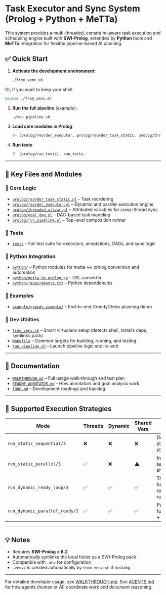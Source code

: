 # Task Executor and Sync System (Prolog + Python + MeTTa)

This system provides a multi-threaded, constraint-aware task execution and scheduling engine built with **SWI-Prolog**, extended by **Python** tools and **MeTTa** integration for flexible pipeline-based AI planning.

## ✅ Quick Start

1. **Activate the development environment**:
```bash
   ./from_venv.sh
````

Or, if you want to keep your shell:

```bash
source ./from_venv.sh
```

2. **Run the full pipeline** (example):

   ```bash
   ./run_pipeline.sh
   ```

3. **Load core modules in Prolog**:

   ```prolog
   ?- [prolog/reorder_executor, prolog/reorder_task_static, prolog/threaded_attvar].
   ```

4. **Run tests**:

   ```prolog
   ?- [prolog/run_tests], run_tests.
   ```

---

## 🔗 Key Files and Modules

### 🧠 Core Logic

* [`prolog/reorder_task_static.pl`](prolog/reorder_task_static.pl) – Task reordering
* [`prolog/reorder_executor.pl`](prolog/reorder_executor.pl) – Dynamic and parallel execution engine
* [`prolog/threaded_attvar.pl`](prolog/threaded_attvar.pl) – Attributed variables for cross-thread sync
* [`prolog/goal_dag.pl`](prolog/goal_dag.pl) – DAG-based task modeling
* [`prolog/run_pipeline.pl`](prolog/run_pipeline.pl) – Top-level composition runner

### 🧪 Tests

* [`test/`](test/) – Full test suite for executors, annotations, DAGs, and sync logic

### 🐍 Python Integration

* [`python/`](python/) – Python modules for metta ↔ prolog conversion and automation
* [`python/metta_to_prolog.py`](python/metta_to_prolog.py) – DSL converter
* [`python/requirements.txt`](python/requirements.txt) – Python dependencies

### 📄 Examples

* [`example/greedy_example/`](example/greedy_example/) – End-to-end GreedyChess planning demo

### 🧰 Dev Utilities

* [`from_venv.sh`](from_venv.sh) – Smart virtualenv setup (detects shell, installs deps, symlinks pack)
* [`Makefile`](Makefile) – Common targets for building, running, and testing
* [`run_pipeline.sh`](run_pipeline.sh) – Launch pipeline logic end-to-end

---

## 📘 Documentation

* [`WALKTHROUGH.md`](WALKTHROUGH.md) – Full usage walk-through and test plan
* [`README-ANNOTATOR.md`](README-ANNOTATOR.md) – How annotators and goal analysis work
* [`TODO.md`](TODO.md) – Development roadmap and backlog

---

## 🧠 Supported Execution Strategies

| Mode                           | Threads | Dynamic | Shared Vars | Best Use Case                       |
| ------------------------------ | ------- | ------- | ----------- | ----------------------------------- |
| `run_static_sequential/3`      | ❌       | ❌       | ❌           | Deterministic, step-by-step         |
| `run_static_parallel/3`        | ✅       | ❌       | ⚠           | Independent tasks, no var sharing   |
| `run_dynamic_ready_loop/3`     | ✅       | ✅       | ✅           | Tasks become ready at runtime       |
| `run_dynamic_parallel_ready/3` | ✅       | ✅       | ✅           | Parallel with full readiness + sync |

---

## 💡 Notes

* Requires **SWI-Prolog ≥ 8.2**
* Automatically symlinks the local folder as a SWI-Prolog pack
* Compatible with `.env` for configuration
* `.venv/` is created automatically by `from_venv.sh` if missing

---

For detailed developer usage, see [WALKTHROUGH.md](WALKTHROUGH.md).
See [AGENTS.md](AGENTS.md) for how agents (human or AI) coordinate work and document reasoning.

